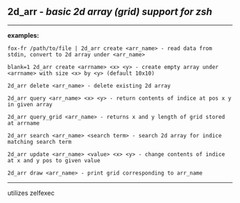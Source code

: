 ‎
=

## 2d_arr - *basic 2d array (grid) support for zsh*

---------------------------------

**examples:**

    fox-fr /path/to/file | 2d_arr create <arr_name> - read data from stdin, convert to 2d array under <arr_name>

    blank=1 2d_arr create <arrname> <x> <y> - create empty array under <arrname> with size <x> by <y> (default 10x10)

    2d_arr delete <arr_name> - delete existing 2d array

    2d_arr query <arr_name> <x> <y> - return contents of indice at pos x y in given array

    2d_arr query_grid <arr_name> - returns x and y length of grid stored at arrname

    2d_arr search <arr_name> <search term> - search 2d array for indice matching search term

    2d_arr update <arr_name> <value> <x> <y> - change contents of indice at x and y pos to given value

    2d_arr draw <arr_name> - print grid corresponding to arr_name

---------------------------------

utilizes zelfexec
